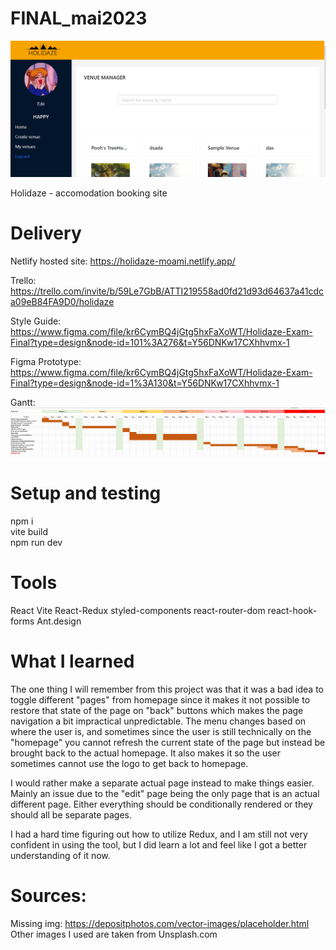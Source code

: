 # FINAL_mai2023

![header](./HeaderReadme/header1.png "Header" )  

Holidaze - accomodation booking site

# Delivery

Netlify hosted site:
https://holidaze-moami.netlify.app/

Trello:  
https://trello.com/invite/b/59Le7GbB/ATTI219558ad0fd21d93d64637a41cdca09eB84FA9D0/holidaze

Style Guide:
https://www.figma.com/file/kr6CymBQ4jGtg5hxFaXoWT/Holidaze-Exam-Final?type=design&node-id=101%3A276&t=Y56DNKw17CXhhvmx-1

Figma Prototype:
https://www.figma.com/file/kr6CymBQ4jGtg5hxFaXoWT/Holidaze-Exam-Final?type=design&node-id=1%3A130&t=Y56DNKw17CXhhvmx-1

Gantt:
![header](./HeaderReadme/Gantt.png "Gantt" )  

# Setup and testing

npm i  
vite build  
npm run dev

# Tools

React
Vite
React-Redux
styled-components
react-router-dom
react-hook-forms
Ant.design

# What I learned

The one thing I will remember from this project was that it was a bad idea to toggle different "pages" from homepage since it makes it not possible to restore that state of the page on "back" buttons which makes the page navigation a bit impractical unpredictable.
The menu changes based on where the user is, and sometimes since the user is still technically on the "homepage" you cannot refresh the current state of the page but instead be brought back to the actual homepage. It also makes it so the user sometimes cannot use the logo to get back to homepage. 

I would rather make a separate actual page instead to make things easier. Mainly an issue due to the "edit" page being the only page that is an actual different page. Either everything should be conditionally rendered or they should all be separate pages.

I had a hard time figuring out how to utilize Redux, and I am still not very confident in using the tool, but I did learn a lot and feel like I got a better understanding of it now.

# Sources:

Missing img: https://depositphotos.com/vector-images/placeholder.html
Other images I used are taken from Unsplash.com

